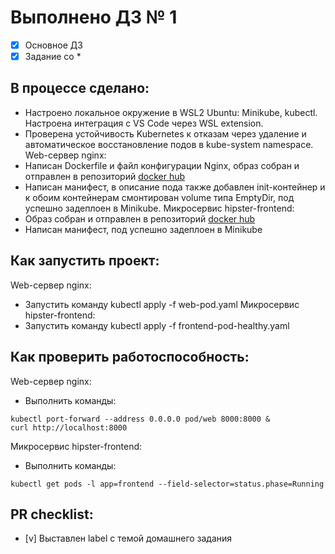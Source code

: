 # Выполнено ДЗ № 1

 - [x] Основное ДЗ
 - [x] Задание со *

## В процессе сделано:
 - Настроено локальное окружение в WSL2 Ubuntu: Minikube, kubectl. Настроена интеграция с VS Code через WSL extension.
 - Проверена устойчивость Kubernetes к отказам через удаление и автоматическое восстановление подов в kube-system namespace.
   Web-сервер nginx: 
 - Написан Dockerfile и файл конфигурации Nginx, образ собран и отправлен в репозиторий [docker hub](https://hub.docker.com/r/voitenkov/k8s-intro-web) 
 - Написан манифест, в описание пода также добавлен init-контейнер и к обоим контейнерам смонтирован volume типа EmptyDir, под успешно задеплоен в Minikube.
   Микросервис hipster-frontend:
 - Образ собран и отправлен в репозиторий [docker hub](https://hub.docker.com/r/voitenkov/hipster-frontend) 
 - Написан манифест, под успешно задеплоен в Minikube

## Как запустить проект:
   Web-сервер nginx:
 - Запустить команду kubectl apply -f web-pod.yaml
   Микросервис hipster-frontend:
 - Запустить команду kubectl apply -f frontend-pod-healthy.yaml

## Как проверить работоспособность:
   Web-сервер nginx:
 - Выполнить команды:
  ```shell
  kubectl port-forward --address 0.0.0.0 pod/web 8000:8000 &
  curl http://localhost:8000
  ```
   Микросервис hipster-frontend:
 - Выполнить команды:
  ```shell
  kubectl get pods -l app=frontend --field-selector=status.phase=Running
  ```
## PR checklist:
 - [v] Выставлен label с темой домашнего задания
